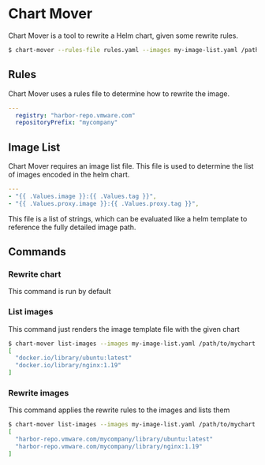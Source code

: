 # Chart Mover

Chart Mover is a tool to rewrite a Helm chart, given some rewrite rules.

```bash
$ chart-mover --rules-file rules.yaml --images my-image-list.yaml /path/to/mychart
```

## Rules

Chart Mover uses a rules file to determine how to rewrite the image.

```yaml
---
  registry: "harbor-repo.vmware.com"
  repositoryPrefix: "mycompany"
```

## Image List

Chart Mover requires an image list file. This file is used to determine the list of images encoded in the helm chart.

```yaml
---
- "{{ .Values.image }}:{{ .Values.tag }}",
- "{{ .Values.proxy.image }}:{{ .Values.proxy.tag }}",
```

This file is a list of strings, which can be evaluated like a helm template to reference the fully detailed image path.

## Commands

### Rewrite chart

This command is run by default

### List images

This command just renders the image template file with the given chart

```bash
$ chart-mover list-images --images my-image-list.yaml /path/to/mychart | jq .
[
  "docker.io/library/ubuntu:latest"
  "docker.io/library/nginx:1.19"
]
```

### Rewrite images

This command applies the rewrite rules to the images and lists them

```bash
$ chart-mover list-images --images my-image-list.yaml /path/to/mychart | jq .
[
  "harbor-repo.vmware.com/mycompany/library/ubuntu:latest"
  "harbor-repo.vmware.com/mycompany/library/nginx:1.19"
]
```
~~~~